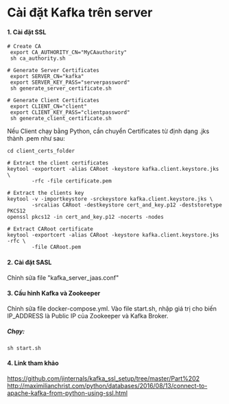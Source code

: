 # Cài đặt Kafka trên server

#### 1. Cài đặt SSL
```shell script
# Create CA
 export CA_AUTHORITY_CN="MyCAauthority"
 sh ca_authority.sh

# Generate Server Certificates
 export SERVER_CN="kafka"
 export SERVER_KEY_PASS="serverpassword"
 sh generate_server_certificate.sh

# Generate Client Certificates
 export CLIENT_CN="client"
 export CLIENT_KEY_PASS="clientpassword"
 sh generate_client_certificate.sh
``` 
Nếu Client chạy bằng Python, cần chuyển Certificates từ định dạng .jks thành .pem như sau:
```shell script
cd client_certs_folder

# Extract the client certificates
keytool -exportcert -alias CARoot -keystore kafka.client.keystore.jks \
        -rfc -file certificate.pem

# Extract the clients key
keytool -v -importkeystore -srckeystore kafka.client.keystore.jks \
        -srcalias CARoot -destkeystore cert_and_key.p12 -deststoretype PKCS12
openssl pkcs12 -in cert_and_key.p12 -nocerts -nodes

# Extract CARoot certificate
keytool -exportcert -alias CARoot -keystore kafka.client.keystore.jks -rfc \
        -file CARoot.pem
``` 
#### 2. Cài đặt SASL
Chỉnh sửa file "kafka_server_jaas.conf"

#### 3. Cấu hình Kafka và Zookeeper
Chỉnh sửa file docker-compose.yml.
Vào file start.sh, nhập giá trị cho biến IP_ADDRESS là Public IP của Zookeeper và Kafka Broker.
##### Chạy:
```shell script
sh start.sh
``` 

#### 4. Link tham khảo
https://github.com/jinternals/kafka_ssl_setup/tree/master/Part%202
http://maximilianchrist.com/python/databases/2016/08/13/connect-to-apache-kafka-from-python-using-ssl.html